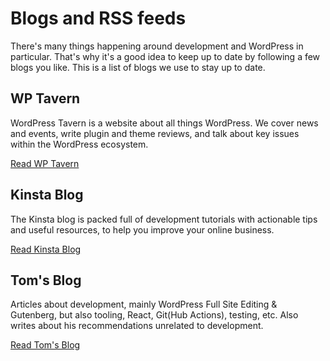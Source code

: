# Blogs and RSS feeds

There's many things happening around development and WordPress in particular. That's why it's a good idea to keep up to date by following a few blogs you like. This is a list of blogs we use to stay up to date.

## WP Tavern

WordPress Tavern is a website about all things WordPress. We cover news and events, write plugin and theme reviews, and talk about key issues within the WordPress ecosystem.

[Read WP Tavern](https://wptavern.com/)

## Kinsta Blog

The Kinsta blog is packed full of development tutorials with actionable tips and useful resources, to help you improve your online business.

[Read Kinsta Blog](https://kinsta.com/blog/)

## Tom's Blog

Articles about development, mainly WordPress Full Site Editing & Gutenberg, but also tooling, React, Git(Hub Actions), testing, etc. Also writes about his recommendations unrelated to development.

[Read Tom's Blog](https://tomdevisser.blog/)